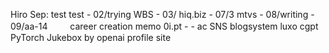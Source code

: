 



Hiro Sep: test test  - 02/trying WBS - 03/
  hiq.biz - 07/3 mtvs - 08/writing - 09/aa-14  　　 career creation memo 0i.pt - - ac SNS blogsystem luxo cgpt PyTorch Jukebox by openai profile site

　


